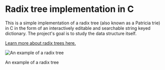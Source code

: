 # Radix tree implementation in C
This is a simple implementation of a radix tree (also known as a Patricia trie) in C in the form of an interactively editable and searchable string keyed dictionary. The project's goal is to study the data structure itself.

[Learn more about radix trees here.](https://en.wikipedia.org/wiki/Radix_tree)

![An example of a radix tree](https://upload.wikimedia.org/wikipedia/commons/a/ae/Patricia_trie.svg)

An example of a radix tree
